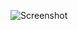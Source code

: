 ![Screenshot](https://raw.githubusercontent.com/Cryakl/Ultimate-RAT-Collection/refs/heads/main/ShadowRoot/Screenshot.png)
